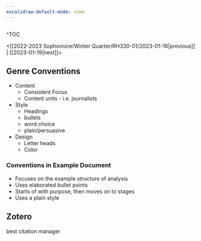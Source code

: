 ```yaml
---
excalidraw-default-mode: view
---
```


```toc

```

^TOC

<[[2022-2023 Sophomore/Winter Quarter/RH330-01/2023-01-16|previous]] | [[2023-01-19|next]]>

## Genre Conventions

- Content
	- Consistent Focus
	- Content units - i.e. journalists
- Style
	- Headings
	- bullets
	- word choice
	- plain/persuasive
- Design
	- Letter heads
	- Color


### Conventions in Example Document
- Focuses on the example structure of analysis
- Uses elaborated bullet points
- Starts of with purpose, then moves on to stages 
- Uses a plain style


## Zotero
best citation manager